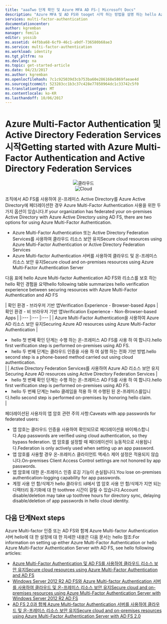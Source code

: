 ```yaml
---
title: "aaaTwo 단계 확인 및 Azure MFA AD FS-| Microsoft Docs"
description: "Azure MFA 및 AD FS와 tooget 시작 하는 방법을 설명 하는 hello Azure Multi-factor authentication 페이지입니다."
services: multi-factor-authentication
documentationcenter: 
author: kgremban
manager: femila
editor: yossib
ms.assetid: 44fbba68-6cf9-46c1-a9df-736580b68ae3
ms.service: multi-factor-authentication
ms.workload: identity
ms.tgt_pltfrm: na
ms.devlang: na
ms.topic: get-started-article
ms.date: 04/23/2017
ms.author: kgremban
ms.openlocfilehash: 7c1c925039d3cb753ba60e286168e5869faeae4d
ms.sourcegitcommit: 523283cc1b3c37c428e77850964dc1c33742c5f0
ms.translationtype: MT
ms.contentlocale: ko-KR
ms.lasthandoff: 10/06/2017
---
```

# <a name="getting-started-with-azure-multi-factor-authentication-and-active-directory-federation-services"></a><span data-ttu-id="b251b-103">Azure Multi-Factor Authentication 및 Active Directory Federation Services 시작</span><span class="sxs-lookup"><span data-stu-id="b251b-103">Getting started with Azure Multi-Factor Authentication and Active Directory Federation Services</span></span>
<span data-ttu-id="b251b-104"><center>![클라우드](./media/multi-factor-authentication-get-started-adfs/adfs.png)</center></span><span class="sxs-lookup"><span data-stu-id="b251b-104"><center>![Cloud](./media/multi-factor-authentication-get-started-adfs/adfs.png)</center></span></span>

<span data-ttu-id="b251b-105">조직에서 AD FS를 사용하여 온-프레미스 Active Directory를 Azure Active Directory에 페더레이션한 경우 Azure Multi-Factor Authentication 사용을 위한 두 가지 옵션이 있습니다.</span><span class="sxs-lookup"><span data-stu-id="b251b-105">If your organization has federated your on-premises Active Directory with Azure Active Directory using AD FS, there are two options for using Azure Multi-Factor Authentication.</span></span>

* <span data-ttu-id="b251b-106">Azure Multi-Factor Authentication 또는 Active Directory Federation Services를 사용하여 클라우드 리소스 보안 유지</span><span class="sxs-lookup"><span data-stu-id="b251b-106">Secure cloud resources using Azure Multi-Factor Authentication or Active Directory Federation Services</span></span>
* <span data-ttu-id="b251b-107">Azure Multi-factor Authentication 서버를 사용하여 클라우드 및 온-프레미스 리소스 보안 유지</span><span class="sxs-lookup"><span data-stu-id="b251b-107">Secure cloud and on-premises resources using Azure Multi-Factor Authentication Server</span></span>

<span data-ttu-id="b251b-108">다음 표에 hello Azure Multi-factor Authentication AD FS와 리소스를 보호 하는 hello 확인 경험을 요약</span><span class="sxs-lookup"><span data-stu-id="b251b-108">hello following table summarizes hello verification experience between securing resources with Azure Multi-Factor Authentication and AD FS</span></span>

| <span data-ttu-id="b251b-109">확인 환경 - 브라우저 기반 앱</span><span class="sxs-lookup"><span data-stu-id="b251b-109">Verification Experience - Browser-based Apps</span></span> | <span data-ttu-id="b251b-110">확인 환경 - 비 브라우저 기반 앱</span><span class="sxs-lookup"><span data-stu-id="b251b-110">Verification Experience - Non-Browser-based Apps</span></span> |
|:--- |:--- |:--- |
| <span data-ttu-id="b251b-111">Azure Multi-Factor Authentication을 사용하여 Azure AD 리소스 보안 유지</span><span class="sxs-lookup"><span data-stu-id="b251b-111">Securing Azure AD resources using Azure Multi-Factor Authentication</span></span> |<li><span data-ttu-id="b251b-112">hello 첫 번째 확인 단계는 수행 하는 온-프레미스 AD FS를 사용 하 여 합니다.</span><span class="sxs-lookup"><span data-stu-id="b251b-112">hello first verification step is performed on-premises using AD FS.</span></span></li> <li><span data-ttu-id="b251b-113">hello 두 번째 단계는 클라우드 인증을 사용 하 여 실행 하는 전화 기반 방법.</span><span class="sxs-lookup"><span data-stu-id="b251b-113">hello second step is a phone-based method carried out using cloud authentication.</span></span></li> |
| <span data-ttu-id="b251b-114">Active Directory Federation Services를 사용하여 Azure AD 리소스 보안 유지</span><span class="sxs-lookup"><span data-stu-id="b251b-114">Securing Azure AD resources using Active Directory Federation Services</span></span> |<li><span data-ttu-id="b251b-115">hello 첫 번째 확인 단계는 수행 하는 온-프레미스 AD FS를 사용 하 여 합니다.</span><span class="sxs-lookup"><span data-stu-id="b251b-115">hello first verification step is performed on-premises using AD FS.</span></span></li><li><span data-ttu-id="b251b-116">hello 두 번째 단계는 hello 클레임을 적용 하 여 수행된 된 온-프레미스를입니다.</span><span class="sxs-lookup"><span data-stu-id="b251b-116">hello second step is performed on-premises by honoring hello claim.</span></span></li> |

<span data-ttu-id="b251b-117">페더레이션된 사용자의 앱 암호 관련 주의 사항:</span><span class="sxs-lookup"><span data-stu-id="b251b-117">Caveats with app passwords for federated users:</span></span>

* <span data-ttu-id="b251b-118">앱 암호는 클라우드 인증을 사용하여 확인되므로 페더레이션을 바이패스합니다.</span><span class="sxs-lookup"><span data-stu-id="b251b-118">App passwords are verified using cloud authentication, so they bypass federation.</span></span> <span data-ttu-id="b251b-119">앱 암호를 설정할 때 페더레이션이 능동적으로 사용됩니다.</span><span class="sxs-lookup"><span data-stu-id="b251b-119">Federation is only actively used when setting up an app password.</span></span>
* <span data-ttu-id="b251b-120">앱 암호를 사용할 경우 온-프레미스 클라이언트 액세스 제어 설정은 적용되지 않습니다.</span><span class="sxs-lookup"><span data-stu-id="b251b-120">On-premises Client Access Control settings are not honored by app passwords.</span></span>
* <span data-ttu-id="b251b-121">앱 암호에 대한 온-프레미스 인증 로깅 기능이 손실됩니다.</span><span class="sxs-lookup"><span data-stu-id="b251b-121">You lose on-premises authentication-logging capability for app passwords.</span></span>
* <span data-ttu-id="b251b-122">계정 사용 안 함/삭제가 hello 클라우드 id에서 앱 암호 사용 안 함/삭제가 지연 되는 디렉터리 동기화에 대 한 toothree 시간이 걸릴 수 있습니다.</span><span class="sxs-lookup"><span data-stu-id="b251b-122">Account disable/deletion may take up toothree hours for directory sync, delaying disable/deletion of app passwords in hello cloud identity.</span></span>

## <a name="next-steps"></a><span data-ttu-id="b251b-123">다음 단계</span><span class="sxs-lookup"><span data-stu-id="b251b-123">Next steps</span></span>
<span data-ttu-id="b251b-124">Azure Multi-factor 인증 또는 AD FS와 함께 Azure Multi-factor Authentication 서버 hello에 대 한 설정에 대 한 자세한 내용은 다음 문서는 hello 참조:</span><span class="sxs-lookup"><span data-stu-id="b251b-124">For information on setting up either Azure Multi-Factor Authentication or hello Azure Multi-Factor Authentication Server with AD FS, see hello following articles:</span></span>

* [<span data-ttu-id="b251b-125">Azure Multi-Factor Authentication 및 AD FS를 사용하여 클라우드 리소스 보안 유지</span><span class="sxs-lookup"><span data-stu-id="b251b-125">Secure cloud resources using Azure Multi-Factor Authentication and AD FS</span></span>](multi-factor-authentication-get-started-adfs-cloud.md)
* [<span data-ttu-id="b251b-126">Windows Server 2012 R2 AD FS와 Azure Multi-factor Authentication 서버를 사용하여 클라우드 및 온-프레미스 리소스 보안 유지</span><span class="sxs-lookup"><span data-stu-id="b251b-126">Secure cloud and on-premises resources using Azure Multi-Factor Authentication Server with Windows Server 2012 R2 AD FS</span></span>](multi-factor-authentication-get-started-adfs-w2k12.md)
* [<span data-ttu-id="b251b-127">AD FS 2.0과 함께 Azure Multi-factor Authentication 서버를 사용하여 클라우드 및 온-프레미스 리소스 보안 유지</span><span class="sxs-lookup"><span data-stu-id="b251b-127">Secure cloud and on-premises resources using Azure Multi-Factor Authentication Server with AD FS 2.0</span></span>](multi-factor-authentication-get-started-adfs-adfs2.md)
